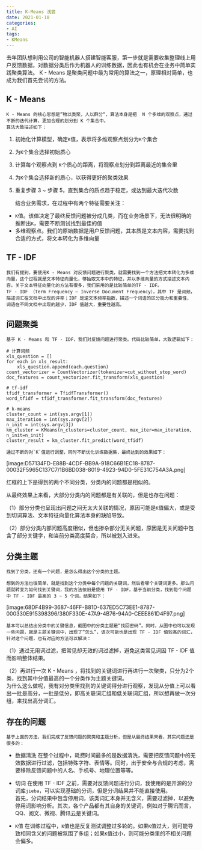 ```yaml
---
title: K-Means 浅尝  
date: 2021-01-10  
categories:
- AI
tags:
- KMeans
---
```

  去年团队想利用公司的智能机器人搭建智能客服，第一步就是需要收集整理线上用户反馈数据，对数据分类后作为机器人的训练数据，因此也有机会在业务中简单实践聚类算法。
  K - Means 是聚类问题中最为常用的算法之一，原理相对简单，也成为我们首先尝试的方法。  

## K - Means
	K - Means 的核心思想是”物以类聚，人以群分“，算法本身是把  N 个多维的观察点，通过不断的迭代计算，更加合理的划分到 K 个集合中。  
	算法大致描述如下：  
1. 初始化计算模型，确定`K`值，表示将多维观察点划分为`K`个集合
2. 为`K`个集合选择初始质心
3. 计算每个观察点到 `K`个质心的距离，将观察点划分到距离最近的集合里
4. 为`K`个集合选择新的质心，以获得更好的聚类效果
5. 重复步骤 3 ~ 步骤 5，直到集合的质点趋于稳定，或达到最大迭代次数

   结合业务需求，在过程中有两个特征需要关注：
* `K`值。该值决定了最终反馈问题被分成几类，而在业务场景下，无法很明确的推断出`K`，需要不断测试找到最佳的值
* 多维观察点。我们的原始数据是用户反馈问题，其本质是文本内容，需要找到合适的方式，将文本转化为多维向量

## TF - IDF
	我们有提到，要使用K - Means 对反馈问题进行聚类，就需要找到一个方法把文本转化为多维向量，这个过程就是文本特征向量化，够抽取文本中的特征，并以多维向量的方式描述文本内容。关于文本特征向量化的方法有很多，我们采用的是比较简单的TF - IDF。  
	TF - IDF （Term Frequency – Inverse Document Frequency），其中 TF 是词频，描述词汇在文档中出现的评率；IDF 是逆文本频率指数，描述一个词语的区分能力和重要性，词语在不同文档中出现的越少，IDF 值越大，重要性越高。  

## 问题聚类
	基于 K - Means 和 TF - IDF，我们对反馈问题进行聚类。代码比较简单，大致逻辑如下：  

```
# 计算词频
xls_question = []
for each in xls_result:
    xls_question.append(each.question)
count_vectorizer = CountVectorizer(tokenizer=cut_without_stop_word)
doc_features = count_vectorizer.fit_transform(xls_question)

# tf-idf
tfidf_transformer = TfidfTransformer()
word_tfidf = tfidf_transformer.fit_transform(doc_features)

# k-means
cluster_count = int(sys.argv[1])
max_iteration = int(sys.argv[2])
n_init = int(sys.argv[3])
km_cluster = KMeans(n_clusters=cluster_count, max_iter=max_iteration, n_init=n_init)
cluster_result = km_cluster.fit_predict(word_tfidf)
```

	通过不断的对`K`值进行调整，同时不断优化训练数据集，最终达到的效果如下：  

[image:D57134FD-E88B-4CDF-BB9A-918C66B1EC18-8787-00032F5965C137C7/1B6BD038-8019-4923-94D0-5FE31C754A3A.png]

红框的上下是得到的两个不同分类，分类内的问题都是相似的。

从最终效果上来看，大部分分类内的问题都是有关联的，但是也存在问题：

（1）部分分类也呈现出问题之间无太大关联的情况，原因可能是`K`值偏大，或是受到切词算法、文本特征向量化算法本身的缺陷导致。

（2）部分分类内部问题高度相似，但也掺杂部分无关问题，原因是无关问题中包含了部分关键字，和当前分类高度契合，所以被划入进来。

## 分类主题
	找到了分类，还有一个问题，是怎么得出这个分类的主题。  
	
	想到的方法也很简单，就是找到这个分类中每个问题的关键词，然后看哪个关键词更多。那么问题就转变为如何找到关键词，我的方法依旧是使用 TF - IDF，基于当前分类，找到每个问题中 TF - IDF 最高的 3 ~ 5 个词，结果如下：  

[image:68DF4B99-3687-46FF-B81D-637ED5C73EE1-8787-000330E915398396/380F330E-47A9-4B76-94A0-CEEE861D4F97.png]

	基本可以总结出分类中的关键信息，截图中的分类主题是“找回密码”。同时，从图中也可以发现一些问题，就是主题关键词中，出现了“怎么”，该次可能也是出现 TF - IDF 值较高的词汇，针对这个问题，也有对应的方法可以解决：  

（1）通过无用词过滤，把常见却无效的词过滤掉，避免这类常见词因 TF - IDF 值而影响整体结果。

（2）再进行一次 K - Means ，将找到的关键词进行再进行一次聚类，只分为2个类，找到其中分值最高的一个分类作为主题关键词。  
为什么这么做呢，我有对分类里找到的关键词得分进行观察，发现从分值上可以看出一批是高分，一批是低分，即高关联词汇组和低关联词汇组，所以想再做一次分组，来找出高分词汇。

## 存在的问题
	基于上面的方法，我们完成了反馈问题的聚类和主题分析，但是从最终结果来看，其实问题还是很多的：  

* 数据清洗
  在整个过程中，耗费时间最多的是数据清洗，需要把反馈问题中的无效数据进行过滤，包括特殊字符、表情等。同时，出于安全与合规的考虑，需要移除反馈问题中的人名、手机号、地理位置等等。

* 切词
  在使用 TF - IDF 之前，需要对反馈问题进行分词，我使用的是开源的分词库`jieba`，可以实现基础的分词，但是分词结果并不能直接使用。  
  首先，分词结果中包含停用词，该类词汇本身并无含义，需要过滤掉，以避免停用词影响分析。其次，各个产品都有其自身的关键词，例如对于腾讯而言，QQ、阅文、微视、腾讯云是关键词。

* `K`值
  在训练过程中，`K`值也是反复测试调整过多轮的。如果`K`值过大，则可能导致相同含义的问题被氛围了多组；如果`K`值过小，则可能分类里的不相关问题会偏多。


